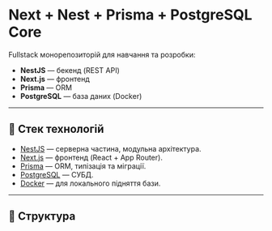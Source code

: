 # Next + Nest + Prisma + PostgreSQL Core

Fullstack монорепозиторій для навчання та розробки:
- **NestJS** — бекенд (REST API)
- **Next.js** — фронтенд
- **Prisma** — ORM
- **PostgreSQL** — база даних (Docker)

---

## 🚀 Стек технологій

- [NestJS](https://nestjs.com/) — серверна частина, модульна архітектура.
- [Next.js](https://nextjs.org/) — фронтенд (React + App Router).
- [Prisma](https://www.prisma.io/) — ORM, типізація та міграції.
- [PostgreSQL](https://www.postgresql.org/) — СУБД.
- [Docker](https://www.docker.com/) — для локального підняття бази.

---

## 📂 Структура

